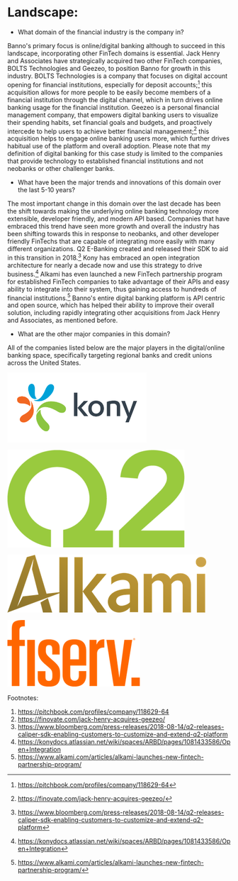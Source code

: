 # Landscape:

* What domain of the financial industry is the company in?

Banno's primary focus is online/digital banking although to succeed in this landscape, incorporating other FinTech domains is essential. Jack Henry and Associates have strategically acquired two other FinTech companies, BOLTS Technologies and Geezeo, to position Banno for growth in this industry. BOLTS Technologies is a company that focuses on digital account opening for financial institutions, especially for deposit accounts;[^1] this acquisition allows for more people to be easily become members of a financial institution through the digital channel, which in turn drives online banking usage for the financial institution.  Geezeo is a personal financial management company, that empowers digital banking users to visualize their spending habits, set financial goals and budgets, and proactively intercede to help users to achieve better financial management;[^2] this acquisition helps to engage online banking users more, which further drives habitual use of the platform and overall adoption. Please note that my definition of digital banking for this case study is limited to the companies that provide technology to established financial institutions and not neobanks or other challenger banks.

* What have been the major trends and innovations of this domain over the last 5-10 years?

The most important change in this domain over the last decade has been the shift towards making the underlying online banking technology more extensible, developer friendly, and modern API based. Companies that have embraced this trend have seen more growth and overall the industry has been shifting towards this in response to neobanks, and other developer friendly FinTechs that are capable of integrating more easily with many different organizations. Q2 E-Banking created and released their SDK to aid in this transition in 2018.[^3] Kony has embraced an open integration architecture for nearly a decade now and use this strategy to drive business.[^4] Alkami has even launched a new FinTech partnership program for established FinTech companies to take advantage of their APIs and easy ability to integrate into their system, thus gaining access to hundreds of financial institutions.[^5] Banno's entire digital banking platform is API centric and open source, which has helped their ability to improve their overall solution, including rapidly integrating other acquisitions from Jack Henry and Associates, as mentioned before.

* What are the other major companies in this domain?

All of the companies listed below are the major players in the digital/online banking space, specifically targeting regional banks and credit unions across the United States.

[![Kony](../images/kony-logo.png)](https://www.kony.com)

[![Q2 E-Banking](../images/Q2-logo.png)](https://www.q2ebanking.com)

[![Alkami](../images/alkami-logo.png)](https://www.alkami.com)

[![FI Serv](../images/fiserv-logo.png)](https://www.fiserv.com)

Footnotes:
1. https://pitchbook.com/profiles/company/118629-64
2. https://finovate.com/jack-henry-acquires-geezeo/
3. https://www.bloomberg.com/press-releases/2018-08-14/q2-releases-caliper-sdk-enabling-customers-to-customize-and-extend-q2-platform
4. https://konydocs.atlassian.net/wiki/spaces/ARBD/pages/1081433586/Open+Integration
5. https://www.alkami.com/articles/alkami-launches-new-fintech-partnership-program/

[^1]:https://pitchbook.com/profiles/company/118629-64

[^2]:https://finovate.com/jack-henry-acquires-geezeo/

[^3]:https://www.bloomberg.com/press-releases/2018-08-14/q2-releases-caliper-sdk-enabling-customers-to-customize-and-extend-q2-platform

[^4]:https://konydocs.atlassian.net/wiki/spaces/ARBD/pages/1081433586/Open+Integration

[^5]:https://www.alkami.com/articles/alkami-launches-new-fintech-partnership-program/
